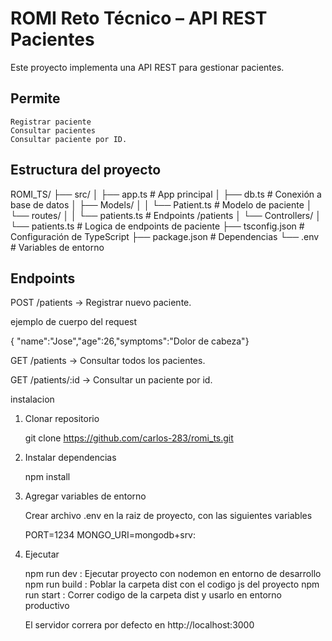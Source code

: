 # ROMI Reto Técnico – API REST Pacientes

Este proyecto implementa una API REST para gestionar pacientes.

## Permite
    Registrar paciente
    Consultar pacientes
    Consultar paciente por ID.

## Estructura del proyecto

ROMI_TS/
├── src/
│   ├── app.ts           # App principal
│   ├── db.ts            # Conexión a base de datos
│   ├── Models/
│   │   └── Patient.ts   # Modelo de paciente
│   └── routes/
│   │   └── patients.ts  # Endpoints /patients
│   └── Controllers/
│       └── patients.ts  # Logica de endpoints de paciente
├── tsconfig.json        # Configuración de TypeScript
├── package.json         # Dependencias
└── .env                 # Variables de entorno

## Endpoints

POST /patients → Registrar nuevo paciente.

ejemplo de cuerpo del request 
    
{ "name":"Jose","age":26,"symptoms":"Dolor de cabeza"}

GET /patients → Consultar todos los pacientes.

GET /patients/:id → Consultar un paciente por id.

instalacion

1. Clonar repositorio

    git clone https://github.com/carlos-283/romi_ts.git

2. Instalar dependencias

    npm install

3. Agregar variables de entorno

    Crear archivo .env en la raiz de proyecto, con las siguientes variables

    PORT=1234
    MONGO_URI=mongodb+srv:

4. Ejecutar

    npm run dev :  Ejecutar proyecto con nodemon en entorno de desarrollo
    npm run build : Poblar la carpeta dist con el codigo js del proyecto
    npm run start : Correr codigo de la carpeta dist y usarlo en entorno productivo

    El servidor correra por defecto en http://localhost:3000

